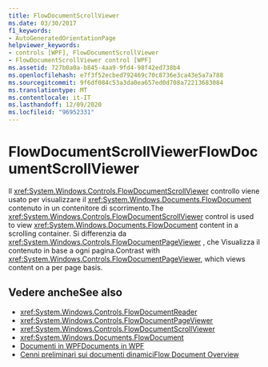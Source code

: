 ```yaml
---
title: FlowDocumentScrollViewer
ms.date: 03/30/2017
f1_keywords:
- AutoGeneratedOrientationPage
helpviewer_keywords:
- controls [WPF], FlowDocumentScrollViewer
- FlowDocumentScrollViewer control [WPF]
ms.assetid: 727b0a0a-b845-4aa9-9fd4-98f42ed738b4
ms.openlocfilehash: e7f3f52ecbed792469c70c8736e3ca43e5a7a788
ms.sourcegitcommit: 9f6df084c53a3da0ea657ed0d708a72213683084
ms.translationtype: MT
ms.contentlocale: it-IT
ms.lasthandoff: 12/09/2020
ms.locfileid: "96952331"
---
```

# <a name="flowdocumentscrollviewer"></a><span data-ttu-id="3ee07-102">FlowDocumentScrollViewer</span><span class="sxs-lookup"><span data-stu-id="3ee07-102">FlowDocumentScrollViewer</span></span>
<span data-ttu-id="3ee07-103">Il <xref:System.Windows.Controls.FlowDocumentScrollViewer> controllo viene usato per visualizzare il <xref:System.Windows.Documents.FlowDocument> contenuto in un contenitore di scorrimento.</span><span class="sxs-lookup"><span data-stu-id="3ee07-103">The <xref:System.Windows.Controls.FlowDocumentScrollViewer> control is used to view <xref:System.Windows.Documents.FlowDocument> content in a scrolling container.</span></span> <span data-ttu-id="3ee07-104">Si differenzia da <xref:System.Windows.Controls.FlowDocumentPageViewer> , che Visualizza il contenuto in base a ogni pagina.</span><span class="sxs-lookup"><span data-stu-id="3ee07-104">Contrast with <xref:System.Windows.Controls.FlowDocumentPageViewer>, which views content on a per page basis.</span></span>  
  
## <a name="see-also"></a><span data-ttu-id="3ee07-105">Vedere anche</span><span class="sxs-lookup"><span data-stu-id="3ee07-105">See also</span></span>

- <xref:System.Windows.Controls.FlowDocumentReader>
- <xref:System.Windows.Controls.FlowDocumentPageViewer>
- <xref:System.Windows.Controls.FlowDocumentScrollViewer>
- <xref:System.Windows.Documents.FlowDocument>
- [<span data-ttu-id="3ee07-106">Documenti in WPF</span><span class="sxs-lookup"><span data-stu-id="3ee07-106">Documents in WPF</span></span>](../advanced/documents-in-wpf.md)
- [<span data-ttu-id="3ee07-107">Cenni preliminari sui documenti dinamici</span><span class="sxs-lookup"><span data-stu-id="3ee07-107">Flow Document Overview</span></span>](../advanced/flow-document-overview.md)
